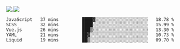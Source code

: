 <a href="https://www.mvuljevas.com">
    <img align="center" src="https://github-readme-stats.vercel.app/api?username=mvuljevas&show_icons=true&theme=dracula" />
</a>
<a href="https://www.mvuljevas.com">
    <img align="center" src="https://github-readme-stats.vercel.app/api/top-langs/?username=mvuljevas&theme=dracula&layout=compact" />
</a>

<br>

<!--START_SECTION:waka-->
```text
JavaScript   37 mins         ████▓░░░░░░░░░░░░░░░░░░░░   18.78 % 
SCSS         32 mins         ████░░░░░░░░░░░░░░░░░░░░░   15.99 % 
Vue.js       26 mins         ███▒░░░░░░░░░░░░░░░░░░░░░   13.30 % 
YAML         21 mins         ██▓░░░░░░░░░░░░░░░░░░░░░░   10.73 % 
Liquid       19 mins         ██▒░░░░░░░░░░░░░░░░░░░░░░   09.70 % 
```
<!--END_SECTION:waka-->
